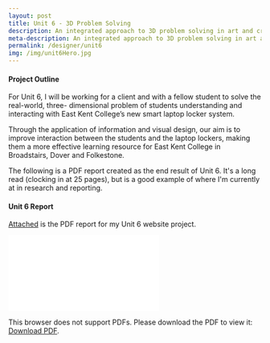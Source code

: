 ```yaml
---
layout: post
title: Unit 6 - 3D Problem Solving
description: An integrated approach to 3D problem solving in art and creative design, focussed on improving the accessibility and usability of a new smart laptop locker system at East Kent College in Folkestone, Dover and Broadstairs.
meta-description: An integrated approach to 3D problem solving in art and creative design, focussed on improving the accessibility and usability of a new smart laptop locker system at East Kent College in Folkestone, Dover and Broadstairs.
permalink: /designer/unit6
img: /img/unit6Hero.jpg
---
```


#### Project Outline

For Unit 6, I will be working for a client and with a fellow student to solve the real-world, three- dimensional problem of students understanding and interacting with East Kent College’s new smart laptop locker system.

Through the application of information and visual design, our aim is to improve interaction between the students and the laptop lockers, making them a more effective learning resource for East Kent College in Broadstairs, Dover and Folkestone.

The following is a PDF report created as the end result of Unit 6. It's a long read (clocking in at 25 pages), but is a good example of where I'm currently at in research and reporting.

#### Unit 6 Report

<a href="/img/Unit6Report.pdf">Attached</a> is the PDF report for my Unit 6 website project.

<object data="/img/Unit6Report.pdf" type="application/pdf" width="750px" height="750px">
    <embed src="/img/Unit6Report.pdf" type="application/pdf">
        <p>This browser does not support PDFs. Please download the PDF to view it: <a href="/img/Unit6Report">Download PDF</a>.</p>
    </embed>
</object>
